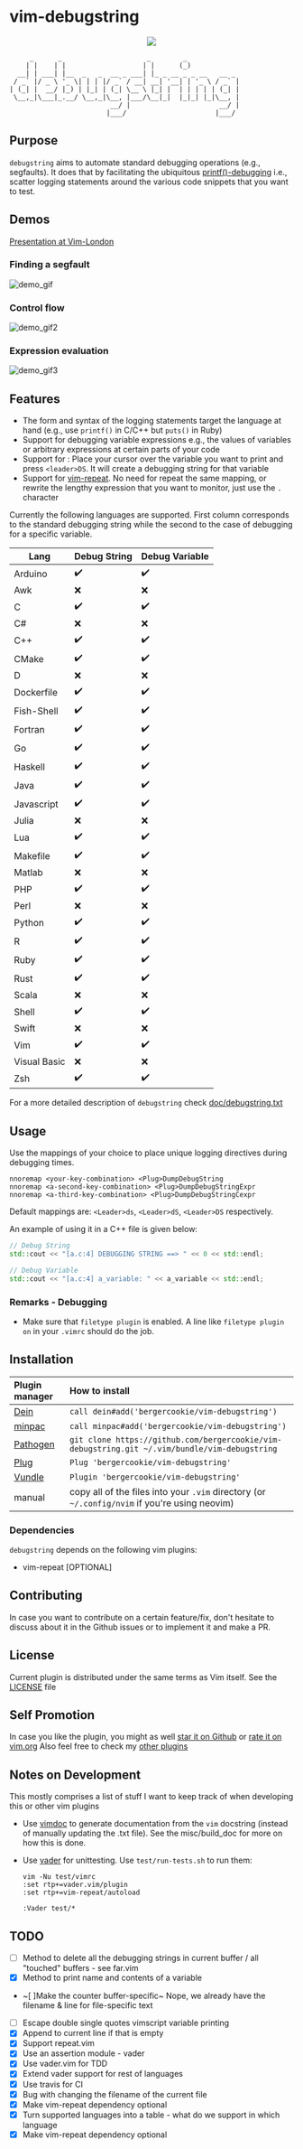 # vim-debugstring

<p align="center">
  <a href="https://travis-ci.org/bergercookie/vim-debugstring" alt="Build Status">
  <img src="https://travis-ci.org/bergercookie/vim-debugstring.svg?branch=master" /></a>
</p>

```
     _      _                     _        _
    | |    | |                   | |      (_)
  __| | ___| |__  _   _  __ _ ___| |_ _ __ _ _ __   __ _
 / _` |/ _ \ '_ \| | | |/ _` / __| __| '__| | '_ \ / _` |
| (_| |  __/ |_) | |_| | (_| \__ \ |_| |  | | | | | (_| |
 \__,_|\___|_.__/ \__,_|\__, |___/\__|_|  |_|_| |_|\__, |
                         __/ |                      __/ |
                        |___/                      |___/

```

## Purpose

`debugstring` aims to automate standard debugging operations (e.g., segfaults).
It does that by facilitating the ubiquitous
[printf()-debugging](https://everything2.com/title/printf%28%29%20debugging)
i.e., scatter logging statements around the various code snippets that you want
to test.


## Demos

[Presentation at Vim-London](https://www.youtube.com/watch?v=cJIoH5r2zSk)

### Finding a segfault

![demo_gif](misc/find-segfault.gif)

### Control flow

![demo_gif2](misc/control-flow.gif)

### Expression evaluation

![demo_gif3](misc/expression.gif)

## Features

- The form and syntax of the logging statements target the language at hand
(e.g., use `printf()` in C/C++ but `puts()` in Ruby)
- Support for debugging variable expressions e.g., the values of variables or
    arbitrary expressions at certain parts of your code
- Support for <cexpr>: Place your cursor over the variable you want to print and
    press `<leader>DS`. It will create a debugging string for that variable
- Support for [vim-repeat](https://github.com/tpope/vim-repeat). No
    need for repeat the same mapping, or rewrite the lengthy expression that you
    want to monitor, just use the `.` character


Currently the following languages are supported. First column corresponds to the
standard debugging string while the second to the case of debugging for a
specific variable.

Lang         | Debug String       | Debug Variable
---          | ---                | ---
Arduino      | :heavy_check_mark: | :heavy_check_mark:
Awk          | :x:                | :x:
C            | :heavy_check_mark: | :heavy_check_mark:
C#           | :x:                | :x:
C++          | :heavy_check_mark: | :heavy_check_mark:
CMake        | :heavy_check_mark: | :heavy_check_mark:
D            | :x:                | :x:
Dockerfile   | :heavy_check_mark: | :heavy_check_mark:
Fish-Shell   | :heavy_check_mark: | :heavy_check_mark:
Fortran      | :heavy_check_mark: | :heavy_check_mark:
Go           | :heavy_check_mark: | :heavy_check_mark:
Haskell      | :heavy_check_mark: | :heavy_check_mark:
Java         | :heavy_check_mark: | :heavy_check_mark:
Javascript   | :heavy_check_mark: | :heavy_check_mark:
Julia        | :x:                | :x:
Lua          | :heavy_check_mark: | :heavy_check_mark:
Makefile     | :heavy_check_mark: | :heavy_check_mark:
Matlab       | :x:                | :x:
PHP          | :heavy_check_mark: | :heavy_check_mark:
Perl         | :x:                | :x:
Python       | :heavy_check_mark: | :heavy_check_mark:
R            | :heavy_check_mark: | :heavy_check_mark:
Ruby         | :heavy_check_mark: | :heavy_check_mark:
Rust         | :heavy_check_mark: | :heavy_check_mark:
Scala        | :x:                | :x:
Shell        | :heavy_check_mark: | :heavy_check_mark:
Swift        | :x:                | :x:
Vim          | :heavy_check_mark: | :heavy_check_mark:
Visual Basic | :x:                | :x:
Zsh          | :heavy_check_mark: | :heavy_check_mark:

For a more detailed description of `debugstring` check
[doc/debugstring.txt](https://github.com/bergercookie/vim-debugstring/blob/master/doc/debugstring.txt)

## Usage

Use the mappings of your choice to place unique logging directives during
debugging times.

```vim
nnoremap <your-key-combination> <Plug>DumpDebugString
nnoremap <a-second-key-combination> <Plug>DumpDebugStringExpr
nnoremap <a-third-key-combination> <Plug>DumpDebugStringCexpr
```

Default mappings are: `<Leader>ds`, `<Leader>dS`, `<Leader>DS` respectively.

An example of using it in a C++ file is given below:

```c++
// Debug String
std::cout << "[a.c:4] DEBUGGING STRING ==> " << 0 << std::endl;

// Debug Variable
std::cout << "[a.c:4] a_variable: " << a_variable << std::endl;
```

### Remarks - Debugging

* Make sure that `filetype plugin` is enabled. A line like `filetype plugin on` in
    your `.vimrc` should do the job.


## Installation

| Plugin manager | How to install |
| :------------- | :------------- |
| [Dein][1] | `call dein#add('bergercookie/vim-debugstring')` |
| [minpac][2] | `call minpac#add('bergercookie/vim-debugstring')` |
| [Pathogen][3] | `git clone https://github.com/bergercookie/vim-debugstring.git ~/.vim/bundle/vim-debugstring` |
| [Plug][4] | `Plug 'bergercookie/vim-debugstring'` |
| [Vundle][5] | `Plugin 'bergercookie/vim-debugstring'` |
| manual | copy all of the files into your `.vim` directory (or `~/.config/nvim` if you're using neovim)|

[1]: https://github.com/Shougo/dein.vim
[2]: https://github.com/k-takata/minpac
[3]: https://github.com/tpope/vim-pathogen
[4]: https://github.com/junegunn/vim-plug
[5]: https://github.com/VundleVim/Vundle.vim

### Dependencies

`debugstring` depends on the following vim plugins:

- vim-repeat [OPTIONAL]

## Contributing

In case you want to contribute on a certain feature/fix, don't hesitate to
discuss about it in the Github issues or to implement it and make a PR.

## License

Current plugin is distributed under the same terms as Vim itself. See the
[LICENSE](https://github.com/bergercookie/vim-debugstring/blob/master/LICENSE)
file

## Self Promotion

In case you like the plugin, you might as well [star it on
Github](https://github.com/bergercookie/vim-debugstring) or [rate it on
vim.org](https://vim8.org/scripts/script.php?script_id=5634) Also feel
free to check my [other
plugins](https://github.com/bergercookie?tab=repositories)

## Notes on Development

This mostly comprises a list of stuff I want to keep track of when developing
this or other vim plugins

* Use [vimdoc](https://github.com/google/vimdoc) to generate documentation from
    the `vim` docstring (instead of manually updating the .txt file). See the
    misc/build_doc for more on how this is done.
* Use [vader](https://github.com/junegunn/vader.vim) for unittesting. Use
    `test/run-tests.sh` to run them:

    ```
    vim -Nu test/vimrc
    :set rtp+=vader.vim/plugin
    :set rtp+=vim-repeat/autoload

    :Vader test/*
    ```
## TODO

- [ ] Method to delete all the debugging strings in current buffer / all "touched" buffers - see far.vim
- [x] Method to print name and contents of a variable
- ~[ ]Make the counter buffer-specific~ Nope, we already have the filename &
    line for file-specific text
- [ ] Escape double single quotes vimscript variable printing
- [x] Append to current line if that is empty
- [x] Support repeat.vim
- [x] Use an assertion module - vader
- [x] Use vader.vim for TDD
- [x] Extend vader support for rest of languages
- [x] Use travis for CI
- [x] Bug with changing the filename of the current file
- [x] Make vim-repeat dependency optional
- [x] Turn supported languages into a table - what do we support in which
    language
- [x] Make vim-repeat dependency optional

